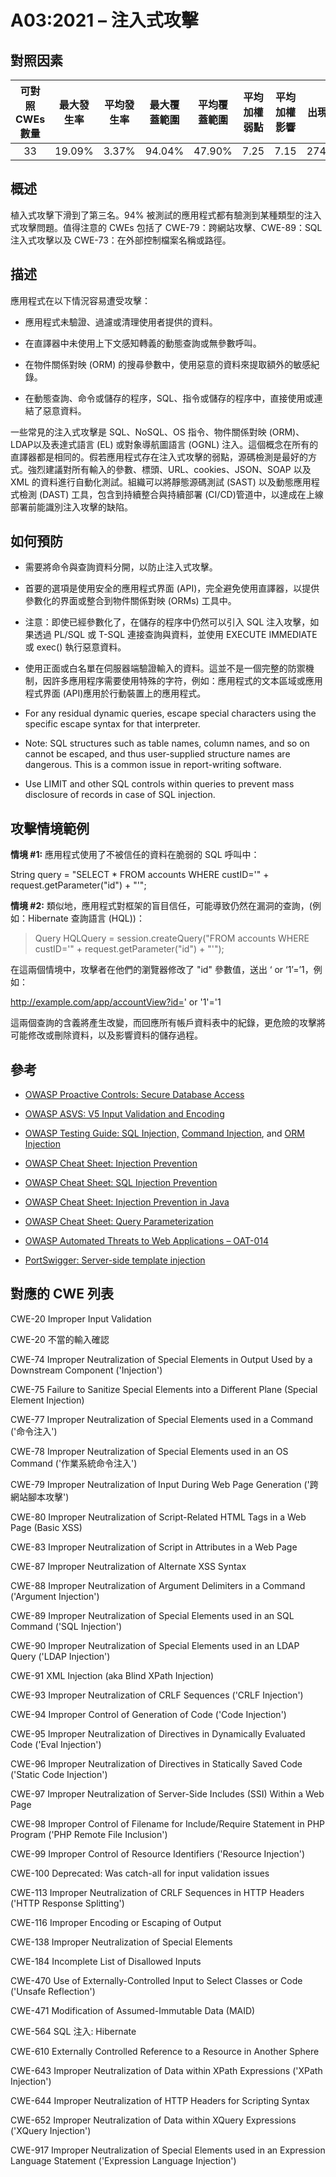 # A03:2021 – 注入式攻擊

## 對照因素

| 可對照 CWEs 數量 | 最大發生率 | 平均發生率 | 最大覆蓋範圍 | 平均覆蓋範圍 | 平均加權弱點 | 平均加權影響 | 出現次數 | 所有有關 CVEs 數量|
|:-------------:|:--------------------:|:--------------------:|:--------------:|:--------------:|:----------------------:|:---------------------:|:-------------------:|:------------:|
| 33          | 19.09%             | 3.37%              | 94.04%       | 47.90%       | 7.25                 | 7.15                | 274,228           | 32,078     |

## 概述

植入式攻擊下滑到了第三名。94% 被測試的應用程式都有驗測到某種類型的注入式攻擊問題。值得注意的 CWEs 包括了 CWE-79：跨網站攻擊、CWE-89：SQL 注入式攻擊以及 CWE-73：在外部控制檔案名稱或路徑。 

## 描述 

應用程式在以下情況容易遭受攻擊：

-   應用程式未驗證、過濾或清理使用者提供的資料。

-   在直譯器中未使用上下文感知轉義的動態查詢或無參數呼叫。

-   在物件關係對映 (ORM) 的搜尋參數中，使用惡意的資料來提取額外的敏感紀錄。

-   在動態查詢、命令或儲存的程序，SQL、指令或儲存的程序中，直接使用或連結了惡意資料。

一些常見的注入式攻擊是 SQL、NoSQL、OS 指令、物件關係對映 (ORM)、LDAP以及表達式語言 (EL) 或對象導航圖語言 (OGNL) 注入。這個概念在所有的直譯器都是相同的。假若應用程式存在注入式攻擊的弱點，源碼檢測是最好的方式。強烈建議對所有輸入的參數、標頭、URL、cookies、JSON、SOAP 以及 XML 的資料進行自動化測試。組織可以將靜態源碼測試 (SAST) 以及動態應用程式檢測 (DAST) 工具，包含到持續整合與持續部署 (CI/CD)管道中，以達成在上線部署前能識別注入攻擊的缺陷。

## 如何預防

-   需要將命令與查詢資料分開，以防止注入式攻擊。

-   首要的選項是使用安全的應用程式界面 (API)，完全避免使用直譯器，以提供參數化的界面或整合到物件關係對映 (ORMs) 工具中。

-   注意：即使已經參數化了，在儲存的程序中仍然可以引入 SQL 注入攻擊，如果透過 PL/SQL 或 T-SQL 連接查詢與資料，並使用 EXECUTE IMMEDIATE 或 exec() 執行惡意資料。

-   使用正面或白名單在伺服器端驗證輸入的資料。這並不是一個完整的防禦機制，因許多應用程序需要使用特殊的字符，例如：應用程式的文本區域或應用程式界面 (API)應用於行動裝置上的應用程式。

-   For any residual dynamic queries, escape special characters using
    the specific escape syntax for that interpreter.

-   Note: SQL structures such as table names, column names, and so on
    cannot be escaped, and thus user-supplied structure names are
    dangerous. This is a common issue in report-writing software.

-   Use LIMIT and other SQL controls within queries to prevent mass
    disclosure of records in case of SQL injection.

## 攻擊情境範例

**情境 #1:** 應用程式使用了不被信任的資料在脆弱的 SQL 呼叫中：

String query = "SELECT \* FROM accounts WHERE custID='" +
request.getParameter("id") + "'";

**情境 #2:** 類似地，應用程式對框架的盲目信任，可能導致仍然在漏洞的查詢，(例如：Hibernate 查詢語言 (HQL))： 

> Query HQLQuery = session.createQuery("FROM accounts WHERE custID='" +
> request.getParameter("id") + "'");

在這兩個情境中，攻擊者在他們的瀏覽器修改了 "id" 參數值，送出 ‘ or ‘1’=’1，例如：

http://example.com/app/accountView?id=' or '1'='1

這兩個查詢的含義將產生改變，而回應所有帳戶資料表中的紀錄，更危險的攻擊將可能修改或刪除資料，以及影響資料的儲存過程。

## 參考

-   [OWASP Proactive Controls: Secure Database
    Access](https://owasp.org/www-project-proactive-controls/v3/en/c3-secure-database)

-   [OWASP ASVS: V5 Input Validation and
    Encoding](https://owasp.org/www-project-application-security-verification-standard)

-   [OWASP Testing Guide: SQL
    Injection,](https://owasp.org/www-project-web-security-testing-guide/latest/4-Web_Application_Security_Testing/07-Input_Validation_Testing/05-Testing_for_SQL_Injection) [Command
    Injection](https://owasp.org/www-project-web-security-testing-guide/latest/4-Web_Application_Security_Testing/07-Input_Validation_Testing/12-Testing_for_Command_Injection),
    and [ORM
    Injection](https://owasp.org/www-project-web-security-testing-guide/latest/4-Web_Application_Security_Testing/07-Input_Validation_Testing/05.7-Testing_for_ORM_Injection)

-   [OWASP Cheat Sheet: Injection
    Prevention](https://cheatsheetseries.owasp.org/cheatsheets/Injection_Prevention_Cheat_Sheet.html)

-   [OWASP Cheat Sheet: SQL Injection
    Prevention](https://cheatsheetseries.owasp.org/cheatsheets/SQL_Injection_Prevention_Cheat_Sheet.html)

-   [OWASP Cheat Sheet: Injection Prevention in
    Java](https://cheatsheetseries.owasp.org/cheatsheets/Injection_Prevention_Cheat_Sheet_in_Java.html)

-   [OWASP Cheat Sheet: Query
    Parameterization](https://cheatsheetseries.owasp.org/cheatsheets/Query_Parameterization_Cheat_Sheet.html)

-   [OWASP Automated Threats to Web Applications –
    OAT-014](https://owasp.org/www-project-automated-threats-to-web-applications/)

-   [PortSwigger: Server-side template
    injection](https://portswigger.net/kb/issues/00101080_serversidetemplateinjection)

## 對應的 CWE 列表

CWE-20 Improper Input Validation

CWE-20 不當的輸入確認

CWE-74 Improper Neutralization of Special Elements in Output Used by a
Downstream Component ('Injection')

CWE-75 Failure to Sanitize Special Elements into a Different Plane
(Special Element Injection)

CWE-77 Improper Neutralization of Special Elements used in a Command
('命令注入')

CWE-78 Improper Neutralization of Special Elements used in an OS Command
('作業系統命令注入')

CWE-79 Improper Neutralization of Input During Web Page Generation
('跨網站腳本攻擊')

CWE-80 Improper Neutralization of Script-Related HTML Tags in a Web Page
(Basic XSS)

CWE-83 Improper Neutralization of Script in Attributes in a Web Page

CWE-87 Improper Neutralization of Alternate XSS Syntax

CWE-88 Improper Neutralization of Argument Delimiters in a Command
('Argument Injection')

CWE-89 Improper Neutralization of Special Elements used in an SQL
Command ('SQL Injection')

CWE-90 Improper Neutralization of Special Elements used in an LDAP Query
('LDAP Injection')

CWE-91 XML Injection (aka Blind XPath Injection)

CWE-93 Improper Neutralization of CRLF Sequences ('CRLF Injection')

CWE-94 Improper Control of Generation of Code ('Code Injection')

CWE-95 Improper Neutralization of Directives in Dynamically Evaluated
Code ('Eval Injection')

CWE-96 Improper Neutralization of Directives in Statically Saved Code
('Static Code Injection')

CWE-97 Improper Neutralization of Server-Side Includes (SSI) Within a
Web Page

CWE-98 Improper Control of Filename for Include/Require Statement in PHP
Program ('PHP Remote File Inclusion')

CWE-99 Improper Control of Resource Identifiers ('Resource Injection')

CWE-100 Deprecated: Was catch-all for input validation issues

CWE-113 Improper Neutralization of CRLF Sequences in HTTP Headers ('HTTP
Response Splitting')

CWE-116 Improper Encoding or Escaping of Output

CWE-138 Improper Neutralization of Special Elements

CWE-184 Incomplete List of Disallowed Inputs

CWE-470 Use of Externally-Controlled Input to Select Classes or Code
('Unsafe Reflection')

CWE-471 Modification of Assumed-Immutable Data (MAID)

CWE-564 SQL 注入: Hibernate

CWE-610 Externally Controlled Reference to a Resource in Another Sphere

CWE-643 Improper Neutralization of Data within XPath Expressions ('XPath
Injection')

CWE-644 Improper Neutralization of HTTP Headers for Scripting Syntax

CWE-652 Improper Neutralization of Data within XQuery Expressions
('XQuery Injection')

CWE-917 Improper Neutralization of Special Elements used in an
Expression Language Statement ('Expression Language Injection')
